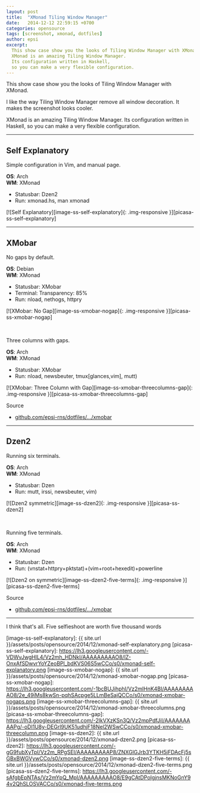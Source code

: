 ```yaml
---
layout: post
title:  "XMonad Tiling Window Manager"
date:   2014-12-12 22:59:15 +0700
categories: opensource
tags: [screenshot, xmonad, dotfiles]
author: epsi
excerpt: 
  This show case show you the looks of Tiling Window Manager with XMonad.
  XMonad is an amazing Tiling Window Manager. 
  Its configuration written in Haskell,
  so you can make a very flexible configuration.
---
```


This show case show you the looks of Tiling Window Manager with XMonad.

I like the way Tiling Window Manager remove all window decoration.
It makes the screenshot looks cooler.

XMonad is an amazing Tiling Window Manager. 
Its configuration written in Haskell,
so you can make a very flexible configuration.

-- -- --

## Self Explanatory

Simple configuration in Vim,
and manual page.

**OS**: Arch<br>
**WM**: XMonad<br>
+ Statusbar: Dzen2<br>
+ Run: xmonad.hs, man xmonad<br>

[![Self Explanatory][image-ss-self-explanatory]{: .img-responsive }][picasa-ss-self-explanatory]

-- -- --

## XMobar

No gaps by default.

**OS**: Debian<br>
**WM**: XMonad<br>
+ Statusbar: XMobar<br>
+ Terminal: Transparency: 85%<br>
+ Run: nload, nethogs, httpry<br>

[![XMobar: No Gap][image-ss-xmobar-nogap]{: .img-responsive }][picasa-ss-xmobar-nogap]

<br/>

Three columns with gaps.

**OS**: Arch<br>
**WM**: XMonad<br>
+ Statusbar: XMobar<br>
+ Run: nload, newsbeuter, tmux[glances,vim], mutt)<br>

[![XMobar: Three Column with Gap][image-ss-xmobar-threecolumns-gap]{: .img-responsive }][picasa-ss-xmobar-threecolumns-gap]


Source

* [github.com/epsi-rns/dotfiles/.../xmobar][dotfiles-xmobar]

-- -- --

## Dzen2

Running six terminals.

**OS**: Arch<br>
**WM**: XMonad<br>
+ Statusbar: Dzen<br>
+ Run: mutt, irssi, newsbeuter, vim)<br>

[![Dzen2 symmetric][image-ss-dzen2]{: .img-responsive }][picasa-ss-dzen2]

<br/>

Running five terminals.

**OS**: Arch<br>
**WM**: XMonad<br>
+ Statusbar: Dzen<br>
+ Run: (vnstat+httpry+pktstat)+(vim+root+hexedit)+powerline<br>

[![Dzen2 on symmetric][image-ss-dzen2-five-terms]{: .img-responsive }][picasa-ss-dzen2-five-terms]


Source

* [github.com/epsi-rns/dotfiles/.../xmobar][dotfiles-dzen]

-- -- --

I think that's all.
Five selfieshoot are worth five thousand words



[dotfiles-xmobar]: https://github.com/epsi-rns/dotfiles/tree/master/xmonad/xmonad-xmobar/
[dotfiles-dzen]: https://github.com/epsi-rns/dotfiles/tree/master/xmonad/xmonad-dzen/


[image-ss-self-explanatory]: {{ site.url }}/assets/posts/opensource/2014/12/xmonad-self-explanatory.png
[picasa-ss-self-explanatory]: https://lh3.googleusercontent.com/-VDWvJwgHlL4/Vz2mh_HDNkI/AAAAAAAAAO8/lZ-OnxAfSDwvrYoYZeoBPl_bdKVS06S5wCCo/s0/xmonad-self-explanatory.png
[image-ss-xmobar-nogap]: {{ site.url }}/assets/posts/opensource/2014/12/xmonad-xmobar-nogap.png
[picasa-ss-xmobar-nogap]: https://lh3.googleusercontent.com/-1bcBUJihphI/Vz2mlHnK4BI/AAAAAAAAAO8/2e_49iMs8kwSn-pqhSAcpge5LLmBeSajQCCo/s0/xmonad-xmobar-nogaps.png
[image-ss-xmobar-threecolumns-gap]: {{ site.url }}/assets/posts/opensource/2014/12/xmonad-xmobar-threecolumns.png
[picasa-ss-xmobar-threecolumns-gap]: https://lh3.googleusercontent.com/-2IkVXzKSn3Q/Vz2mpPdfJiI/AAAAAAAAAPg/-oDI1U8y-DEGrl9UK51udhjF18Nel2WSwCCo/s0/xmonad-xmobar-threecolumn.png
[image-ss-dzen2]: {{ site.url }}/assets/posts/opensource/2014/12/xmonad-dzen2.png
[picasa-ss-dzen2]: https://lh3.googleusercontent.com/-gG9fubXyTpI/Vz2m_RPgSEI/AAAAAAAAAP8/ZNXGlGJrb3YTKH5jFDAcFj5sGBxBWGVywCCo/s0/xmonad-dzen2.png
[image-ss-dzen2-five-terms]: {{ site.url }}/assets/posts/opensource/2014/12/xmonad-dzen2-five-terms.png
[picasa-ss-dzen2-five-terms]: https://lh3.googleusercontent.com/-sAfgbEpNTAs/Vz2mYpQ_MpI/AAAAAAAAAO8/E9gCAtDPoIgjnsMKNoGnY94v2QhSLOSVACCo/s0/xmonad-five-terms.png

